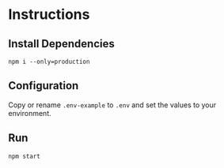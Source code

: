 # Instructions

## Install Dependencies

    npm i --only=production

## Configuration

Copy or rename `.env-example` to `.env` and set the values to your environment.

## Run

    npm start
